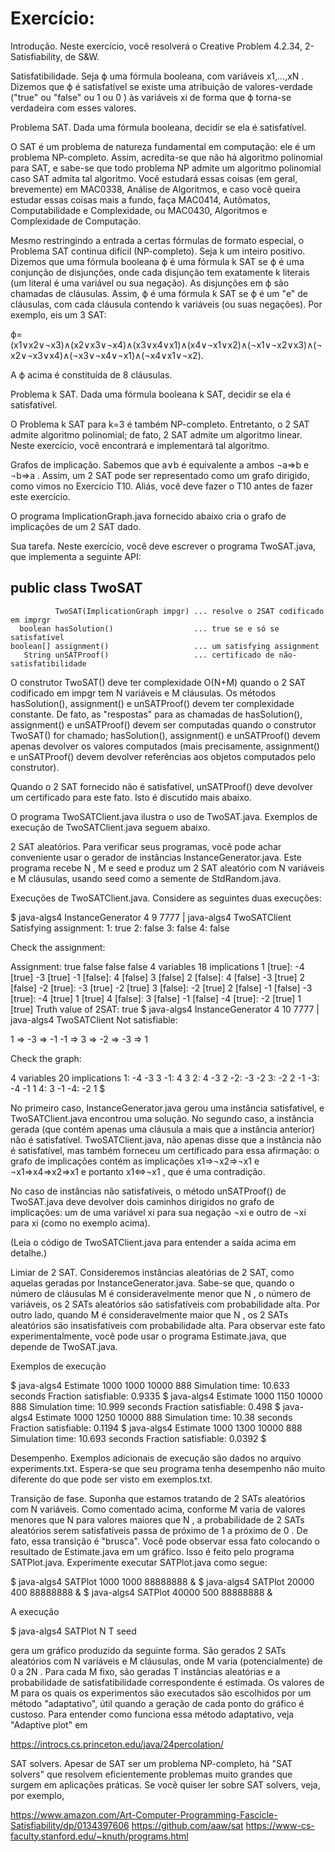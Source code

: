 # Exercício:

Introdução.  Neste exercício, você resolverá o Creative Problem 4.2.34, 2-Satisfiability, de S&W.

Satisfatibilidade.  Seja ϕ
 uma fórmula booleana, com variáveis x1,…,xN
. Dizemos que ϕ
 é satisfatível se existe uma atribuição de valores-verdade ("true" ou "false" ou 1
 ou 0
) às variáveis xi
 de forma que ϕ
 torna-se verdadeira com esses valores.

Problema SAT. Dada uma fórmula booleana, decidir se ela é satisfatível.

O SAT é um problema de natureza fundamental em computação: ele é um problema NP-completo. Assim, acredita-se que não há algoritmo polinomial para SAT, e sabe-se que todo problema NP admite um algoritmo polinomial caso SAT admita tal algoritmo. Você estudará essas coisas (em geral, brevemente) em MAC0338, Análise de Algoritmos, e caso você queira estudar essas coisas mais a fundo, faça MAC0414, Autômatos, Computabilidade e Complexidade, ou MAC0430, Algoritmos e Complexidade de Computação.

Mesmo restringindo a entrada a certas fórmulas de formato especial, o Problema SAT continua difícil (NP-completo). Seja k
 um inteiro positivo. Dizemos que uma fórmula booleana ϕ
 é uma fórmula k
SAT se ϕ
 é uma conjunção de disjunções, onde cada disjunção tem exatamente k
 literais (um literal é uma variável ou sua negação). As disjunções em ϕ
 são chamadas de cláusulas. Assim, ϕ
 é uma fórmula k
SAT se ϕ
 é um "e" de cláusulas, com cada cláusula contendo k
 variáveis (ou suas negações). Por exemplo, eis um 3
SAT:

ϕ=(x1∨x2∨¬x3)∧(x2∨x3∨¬x4)∧(x3∨x4∨x1)∧(x4∨¬x1∨x2)∧(¬x1∨¬x2∨x3)∧(¬x2∨¬x3∨x4)∧(¬x3∨¬x4∨¬x1)∧(¬x4∨x1∨¬x2).

 A ϕ
 acima é constituída de 8
 cláusulas.

Problema k
SAT. Dada uma fórmula booleana k
SAT, decidir se ela é satisfatível.

O Problema k
SAT para k=3
 é também NP-completo. Entretanto, o 2
SAT admite algoritmo polinomial; de fato, 2
SAT admite um algoritmo linear. Neste exercício, você encontrará e implementará tal algoritmo.

Grafos de implicação.  Sabemos que a∨b
 é equivalente a ambos ¬a⇒b
 e ¬b⇒a
. Assim, um 2
SAT pode ser representado como um grafo dirigido, como vimos no Exercício T10. Aliás, você deve fazer o T10 antes de fazer este exercício.

O programa ImplicationGraph.java fornecido abaixo cria o grafo de implicações de um 2
SAT dado.

Sua tarefa.  Neste exercício, você deve escrever o programa TwoSAT.java, que implementa a seguinte API:

public class TwoSAT
-------------------------------------------------------------------------------------
              TwoSAT(ImplicationGraph impgr) ... resolve o 2SAT codificado em imprgr
      boolean hasSolution()                  ... true se e só se satisfatível
    boolean[] assignment()                   ... um satisfying assignment
       String unSATProof()                   ... certificado de não-satisfatibilidade

O construtor TwoSAT() deve ter complexidade O(N+M)
 quando o 2
SAT codificado em impgr tem N
 variáveis e M
 cláusulas. Os métodos hasSolution(), assignment() e unSATProof() devem ter complexidade constante.  De fato, as "respostas" para as chamadas de hasSolution(), assignment() e unSATProof() devem ser computadas quando o construtor TwoSAT() for chamado; hasSolution(), assignment() e unSATProof() devem apenas devolver os valores computados (mais precisamente, assignment() e unSATProof() devem devolver referências aos objetos computados pelo construtor).

Quando o 2
SAT fornecido não é satisfatível, unSATProof() deve devolver um certificado para este fato. Isto é discutido mais abaixo.

O programa TwoSATClient.java ilustra o uso de TwoSAT.java. Exemplos de execução de TwoSATClient.java seguem abaixo.

2
SAT aleatórios.  Para verificar seus programas, você pode achar conveniente usar o gerador de instâncias InstanceGenerator.java. Este programa recebe N
, M
 e seed
 e produz um 2
SAT aleatório com N
 variáveis e M
 cláusulas, usando seed
 como a semente de StdRandom.java.

Execuções de TwoSATClient.java.  Considere as seguintes duas execuções:

$ java-algs4 InstanceGenerator 4 9 7777 | java-algs4 TwoSATClient
Satisfying assignment:
1: true
2: false
3: false
4: false

Check the assignment:

Assignment: true false false false
4 variables
18 implications
1 [true]: -4 [true] -3 [true]
-1 [false]: 4 [false] 3 [false]
2 [false]: 4 [false] -3 [true] 2 [false]
-2 [true]: -3 [true] -2 [true]
3 [false]: -2 [true] 2 [false] -1 [false]
-3 [true]: -4 [true] 1 [true]
4 [false]: 3 [false] -1 [false]
-4 [true]: -2 [true] 1 [true]
Truth value of 2SAT: true
$ java-algs4 InstanceGenerator 4 10 7777 | java-algs4 TwoSATClient
Not satisfiable:

1 => -3 => -1
-1 => 3 => -2 => -3 => 1

Check the graph:

4 variables
20 implications
1: -4 -3 3
-1: 4 3
2: 4 -3 2
-2: -3 -2
3: -2 2 -1
-3: -4 -1 1
4: 3 -1
-4: -2 1
$

No primeiro caso, InstanceGenerator.java gerou uma instância satisfatível, e TwoSATClient.java encontrou uma solução. No segundo caso, a instância gerada (que contém apenas uma cláusula a mais que a instância anterior) não é satisfatível. TwoSATClient.java, não apenas disse que a instância não é satisfatível, mas também forneceu um certificado para essa afirmação: o grafo de implicações contém as implicações x1⇒¬x2⇒¬x1
 e ¬x1⇒x4⇒x2⇒x1
 e portanto x1⇔¬x1
, que é uma contradição.

No caso de instâncias não satisfatíveis, o método unSATProof() de TwoSAT.java deve devolver dois caminhos dirigidos no grafo de implicações: um de uma variável xi
 para sua negação ¬xi
 e outro de ¬xi
 para xi
 (como no exemplo acima).

(Leia o código de TwoSATClient.java para entender a saída acima em detalhe.)

Limiar de 2
SAT. Consideremos instâncias aleatórias de 2
SAT, como aquelas geradas por InstanceGenerator.java. Sabe-se que, quando o número de cláusulas M
 é consideravelmente menor que N
, o número de variáveis, os 2
SATs aleatórios são satisfatíveis com probabilidade alta. Por outro lado, quando M
 é consideravelmente maior que N
, os 2
SATs aleatórios são insatisfatíveis com probabilidade alta. Para observar este fato experimentalmente, você pode usar o programa Estimate.java, que depende de TwoSAT.java.

Exemplos de execução

$ java-algs4 Estimate 1000 1000 10000 888
Simulation time: 10.633 seconds
Fraction satisfiable: 0.9335
$ java-algs4 Estimate 1000 1150 10000 888
Simulation time: 10.999 seconds
Fraction satisfiable: 0.498
$ java-algs4 Estimate 1000 1250 10000 888
Simulation time: 10.38 seconds
Fraction satisfiable: 0.1194
$ java-algs4 Estimate 1000 1300 10000 888
Simulation time: 10.693 seconds
Fraction satisfiable: 0.0392
$

Desempenho.  Exemplos adicionais de execução são dados no arquivo experiments.txt. Espera-se que seu programa tenha desempenho não muito diferente do que pode ser visto em exemplos.txt.

Transição de fase. Suponha que estamos tratando de 2
SATs aleatórios com N
 variáveis. Como comentado acima, conforme M
 varia de valores menores que N
 para valores maiores que N
, a probabilidade de 2
SATs aleatórios serem satisfatíveis passa de próximo de 1
 a próximo de 0
. De fato, essa transição é "brusca". Você pode observar essa fato colocando o resultado de Estimate.java em um gráfico. Isso é feito pelo programa SATPlot.java. Experimente executar SATPlot.java como segue:

$ java-algs4 SATPlot  1000 1000 88888888 &
$ java-algs4 SATPlot 20000  400 88888888 &
$ java-algs4 SATPlot 40000  500 88888888 &

A execução

$ java-algs4 SATPlot N T seed

gera um gráfico produzido da seguinte forma. São gerados 2
SATs aleatórios com N
 variáveis e M
 cláusulas, onde M
 varia (potencialmente) de 0
 a 2N
. Para cada M
 fixo, são geradas T
 instâncias aleatórias e a probabilidade de satisfatibilidade correspondente é estimada. Os valores de M
 para os quais os experimentos são executados são escolhidos por um método "adaptativo", útil quando a geração de cada ponto do gráfico é custoso. Para entender como funciona essa método adaptativo, veja "Adaptive plot" em

https://introcs.cs.princeton.edu/java/24percolation/

SAT solvers.  Apesar de SAT ser um problema NP-completo, há "SAT solvers" que resolvem eficientemente problemas muito grandes que surgem em aplicações práticas. Se você quiser ler sobre SAT solvers, veja, por exemplo,

https://www.amazon.com/Art-Computer-Programming-Fascicle-Satisfiability/dp/0134397606
https://github.com/aaw/sat
https://www-cs-faculty.stanford.edu/~knuth/programs.html
